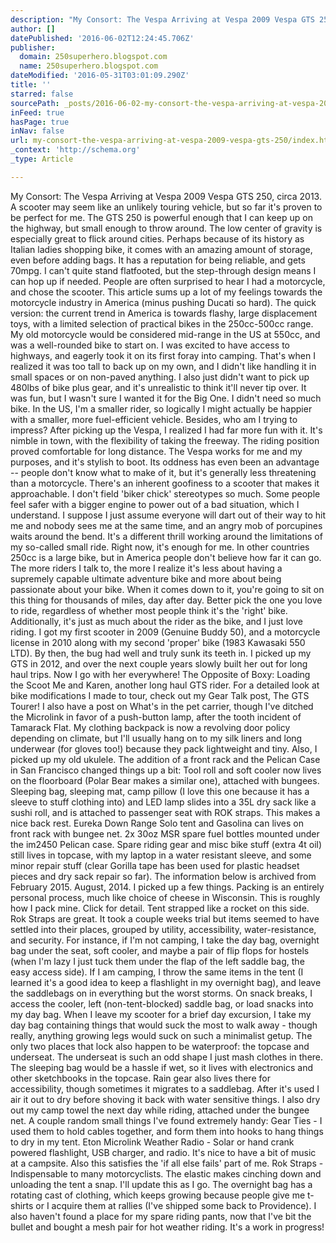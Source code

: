 ```yaml
---
description: "My Consort: The Vespa Arriving at Vespa 2009 Vespa GTS 250, circa 2013. A scooter may seem like an unlikely touring vehicle, but so far it's proven to be perfect for me. The GTS 250 is powerful enough that I can keep up on the highway, but small enough to throw around. The low center of gravity is especially great to flick around cities. Perhaps because of its history as Italian ladies shopping bike, it comes with an amazing amount of storage, even before adding bags. It has a reputation for being reliable, and gets 70mpg. I can't quite stand flatfooted, but the step-through design means I can hop up if needed. People are often surprised to hear I had a motorcycle, and chose the scooter. This article sums up a lot of my feelings towards the motorcycle industry in America (minus pushing Ducati so hard). The quick version: the current trend in America is towards flashy, large displacement toys, with a limited selection of practical bikes in the 250cc-500cc range. My old motorcycle would be considered mid-range in the US at 550cc, and was a well-rounded bike to start on. I was excited to have access to highways, and eagerly took it on its first foray into camping. That's when I realized it was too tall to back up on my own, and I didn't like handling it in small spaces or on non-paved anything. I also just didn't want to pick up 480lbs of bike plus gear, and it's unrealistic to think it'll never tip over. It was fun, but I wasn't sure I wanted it for the Big One. I didn't need so much bike. In the US, I'm a smaller rider, so logically I might actually be happier with a smaller, more fuel-efficient vehicle. Besides, who am I trying to impress? After picking up the Vespa, I realized I had far more fun with it. It's nimble in town, with the flexibility of taking the freeway. The riding position proved comfortable for long distance. The Vespa works for me and my purposes, and it's stylish to boot. Its oddness has even been an advantage – people don't know what to make of it, but it's generally less threatening than a motorcycle. There's an inherent goofiness to a scooter that makes it approachable. I don't field 'biker chick' stereotypes so much. Some people feel safer with a bigger engine to power out of a bad situation, which I understand. I suppose I just assume everyone will dart out of their way to hit me and nobody sees me at the same time, and an angry mob of porcupines waits around the bend. It's a different thrill working around the limitations of my so-called small ride. Right now, it's enough for me. In other countries 250cc is a large bike, but in America people don't believe how far it can go. The more riders I talk to, the more I realize it's less about having a supremely capable ultimate adventure bike and more about being passionate about your bike. When it comes down to it, you're going to sit on this thing for thousands of miles, day after day. Better pick the one you love to ride, regardless of whether most people think it's the 'right' bike. Additionally, it's just as much about the rider as the bike, and I just love riding. I got my first scooter in 2009 (Genuine Buddy 50), and a motorcycle license in 2010 along with my second 'proper' bike (1983 Kawasaki 550 LTD). By then, the bug had well and truly sunk its teeth in. I picked up my GTS in 2012, and over the next couple years slowly built her out for long haul trips. Now I go with her everywhere! The Opposite of Boxy: Loading the Scoot Me and Karen, another long haul GTS rider. For a detailed look at bike modifications I made to tour, check out my Gear Talk post, The GTS Tourer! I also have a post on What's in the pet carrier, though I've ditched the Microlink in favor of a push-button lamp, after the tooth incident of Tamarack Flat. My clothing backpack is now a revolving door policy depending on climate, but I'll usually hang on to my silk liners and long underwear (for gloves too!) because they pack lightweight and tiny. Also, I picked up my old ukulele. The addition of a front rack and the Pelican Case in San Francisco changed things up a bit: Tool roll and soft cooler now lives on the floorboard (Polar Bear makes a similar one), attached with bungees. Sleeping bag, sleeping mat, camp pillow (I love this one because it has a sleeve to stuff clothing into) and LED lamp slides into a 35L dry sack like a sushi roll, and is attached to passenger seat with ROK straps. This makes a nice back rest. Eureka Down Range Solo tent and Gasolina can lives on front rack with bungee net. 2x 30oz MSR spare fuel bottles mounted under the im2450 Pelican case. Spare riding gear and misc bike stuff (extra 4t oil) still lives in topcase, with my laptop in a water resistant sleeve, and some minor repair stuff (clear Gorilla tape has been used for plastic headset pieces and dry sack repair so far). The information below is archived from February 2015. August, 2014. I picked up a few things. Packing is an entirely personal process, much like choice of cheese in Wisconsin. This is roughly how I pack mine. Click for detail. Tent strapped like a rocket on this side. Rok Straps are great. It took a couple weeks trial but items seemed to have settled into their places, grouped by utility, accessibility, water-resistance, and security. For instance, if I'm not camping, I take the day bag, overnight bag under the seat, soft cooler, and maybe a pair of flip flops for hostels (when I'm lazy I just tuck them under the flap of the left saddle bag, the easy access side). If I am camping, I throw the same items in the tent (I learned it's a good idea to keep a flashlight in my overnight bag), and leave the saddlebags on in everything but the worst storms. On snack breaks, I access the cooler, left (non-tent-blocked) saddle bag, or load snacks into my day bag. When I leave my scooter for a brief day excursion, I take my day bag containing things that would suck the most to walk away - though really, anything growing legs would suck on such a minimalist getup. The only two places that lock also happen to be waterproof: the topcase and underseat. The underseat is such an odd shape I just mash clothes in there. The sleeping bag would be a hassle if wet, so it lives with electronics and other sketchbooks in the topcase. Rain gear also lives there for accessibility, though sometimes it migrates to a saddlebag. After it's used I air it out to dry before shoving it back with water sensitive things. I also dry out my camp towel the next day while riding, attached under the bungee net. A couple random small things I've found extremely handy: Gear Ties - I used them to hold cables together, and form them into hooks to hang things to dry in my tent. Eton Microlink Weather Radio - Solar or hand crank powered flashlight, USB charger, and radio. It's nice to have a bit of music at a campsite. Also this satisfies the 'if all else fails' part of me. Rok Straps - Indispensable to many motorcyclists. The elastic makes cinching down and unloading the tent a snap. I'll update this as I go. The overnight bag has a rotating cast of clothing, which keeps growing because people give me t-shirts or I acquire them at rallies (I've shipped some back to Providence). I also haven't found a place for my spare riding pants, now that I've bit the bullet and bought a mesh pair for hot weather riding. It's a work in progress!"
author: []
datePublished: '2016-06-02T12:24:45.706Z'
publisher:
  domain: 250superhero.blogspot.com
  name: 250superhero.blogspot.com
dateModified: '2016-05-31T03:01:09.290Z'
title: ''
starred: false
sourcePath: _posts/2016-06-02-my-consort-the-vespa-arriving-at-vespa-2009-vespa-gts-250.md
inFeed: true
hasPage: true
inNav: false
url: my-consort-the-vespa-arriving-at-vespa-2009-vespa-gts-250/index.html
_context: 'http://schema.org'
_type: Article

---
```

My Consort: The Vespa Arriving at Vespa 2009 Vespa GTS 250, circa 2013\. A scooter may seem like an unlikely touring vehicle, but so far it's proven to be perfect for me. The GTS 250 is powerful enough that I can keep up on the highway, but small enough to throw around. The low center of gravity is especially great to flick around cities. Perhaps because of its history as Italian ladies shopping bike, it comes with an amazing amount of storage, even before adding bags. It has a reputation for being reliable, and gets 70mpg. I can't quite stand flatfooted, but the step-through design means I can hop up if needed. People are often surprised to hear I had a motorcycle, and chose the scooter. This article sums up a lot of my feelings towards the motorcycle industry in America (minus pushing Ducati so hard). The quick version: the current trend in America is towards flashy, large displacement toys, with a limited selection of practical bikes in the 250cc-500cc range. My old motorcycle would be considered mid-range in the US at 550cc, and was a well-rounded bike to start on. I was excited to have access to highways, and eagerly took it on its first foray into camping. That's when I realized it was too tall to back up on my own, and I didn't like handling it in small spaces or on non-paved anything. I also just didn't want to pick up 480lbs of bike plus gear, and it's unrealistic to think it'll never tip over. It was fun, but I wasn't sure I wanted it for the Big One. I didn't need so much bike. In the US, I'm a smaller rider, so logically I might actually be happier with a smaller, more fuel-efficient vehicle. Besides, who am I trying to impress? After picking up the Vespa, I realized I had far more fun with it. It's nimble in town, with the flexibility of taking the freeway. The riding position proved comfortable for long distance. The Vespa works for me and my purposes, and it's stylish to boot. Its oddness has even been an advantage -- people don't know what to make of it, but it's generally less threatening than a motorcycle. There's an inherent goofiness to a scooter that makes it approachable. I don't field 'biker chick' stereotypes so much. Some people feel safer with a bigger engine to power out of a bad situation, which I understand. I suppose I just assume everyone will dart out of their way to hit me and nobody sees me at the same time, and an angry mob of porcupines waits around the bend. It's a different thrill working around the limitations of my so-called small ride. Right now, it's enough for me. In other countries 250cc is a large bike, but in America people don't believe how far it can go. The more riders I talk to, the more I realize it's less about having a supremely capable ultimate adventure bike and more about being passionate about your bike. When it comes down to it, you're going to sit on this thing for thousands of miles, day after day. Better pick the one you love to ride, regardless of whether most people think it's the 'right' bike. Additionally, it's just as much about the rider as the bike, and I just love riding. I got my first scooter in 2009 (Genuine Buddy 50), and a motorcycle license in 2010 along with my second 'proper' bike (1983 Kawasaki 550 LTD). By then, the bug had well and truly sunk its teeth in. I picked up my GTS in 2012, and over the next couple years slowly built her out for long haul trips. Now I go with her everywhere! The Opposite of Boxy: Loading the Scoot Me and Karen, another long haul GTS rider. For a detailed look at bike modifications I made to tour, check out my Gear Talk post, The GTS Tourer! I also have a post on What's in the pet carrier, though I've ditched the Microlink in favor of a push-button lamp, after the tooth incident of Tamarack Flat. My clothing backpack is now a revolving door policy depending on climate, but I'll usually hang on to my silk liners and long underwear (for gloves too!) because they pack lightweight and tiny. Also, I picked up my old ukulele. The addition of a front rack and the Pelican Case in San Francisco changed things up a bit: Tool roll and soft cooler now lives on the floorboard (Polar Bear makes a similar one), attached with bungees. Sleeping bag, sleeping mat, camp pillow (I love this one because it has a sleeve to stuff clothing into) and LED lamp slides into a 35L dry sack like a sushi roll, and is attached to passenger seat with ROK straps. This makes a nice back rest. Eureka Down Range Solo tent and Gasolina can lives on front rack with bungee net. 2x 30oz MSR spare fuel bottles mounted under the im2450 Pelican case. Spare riding gear and misc bike stuff (extra 4t oil) still lives in topcase, with my laptop in a water resistant sleeve, and some minor repair stuff (clear Gorilla tape has been used for plastic headset pieces and dry sack repair so far). The information below is archived from February 2015\. August, 2014\. I picked up a few things. Packing is an entirely personal process, much like choice of cheese in Wisconsin. This is roughly how I pack mine. Click for detail. Tent strapped like a rocket on this side. Rok Straps are great. It took a couple weeks trial but items seemed to have settled into their places, grouped by utility, accessibility, water-resistance, and security. For instance, if I'm not camping, I take the day bag, overnight bag under the seat, soft cooler, and maybe a pair of flip flops for hostels (when I'm lazy I just tuck them under the flap of the left saddle bag, the easy access side). If I am camping, I throw the same items in the tent (I learned it's a good idea to keep a flashlight in my overnight bag), and leave the saddlebags on in everything but the worst storms. On snack breaks, I access the cooler, left (non-tent-blocked) saddle bag, or load snacks into my day bag. When I leave my scooter for a brief day excursion, I take my day bag containing things that would suck the most to walk away - though really, anything growing legs would suck on such a minimalist getup. The only two places that lock also happen to be waterproof: the topcase and underseat. The underseat is such an odd shape I just mash clothes in there. The sleeping bag would be a hassle if wet, so it lives with electronics and other sketchbooks in the topcase. Rain gear also lives there for accessibility, though sometimes it migrates to a saddlebag. After it's used I air it out to dry before shoving it back with water sensitive things. I also dry out my camp towel the next day while riding, attached under the bungee net. A couple random small things I've found extremely handy: Gear Ties - I used them to hold cables together, and form them into hooks to hang things to dry in my tent. Eton Microlink Weather Radio - Solar or hand crank powered flashlight, USB charger, and radio. It's nice to have a bit of music at a campsite. Also this satisfies the 'if all else fails' part of me. Rok Straps - Indispensable to many motorcyclists. The elastic makes cinching down and unloading the tent a snap. I'll update this as I go. The overnight bag has a rotating cast of clothing, which keeps growing because people give me t-shirts or I acquire them at rallies (I've shipped some back to Providence). I also haven't found a place for my spare riding pants, now that I've bit the bullet and bought a mesh pair for hot weather riding. It's a work in progress!